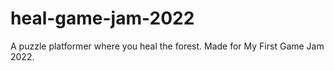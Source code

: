 # heal-game-jam-2022
A puzzle platformer where you heal the forest. Made for My First Game Jam 2022.
